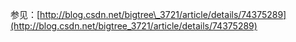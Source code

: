 参见：[http://blog.csdn.net/bigtree\_3721/article/details/74375289](http://blog.csdn.net/bigtree_3721/article/details/74375289)



